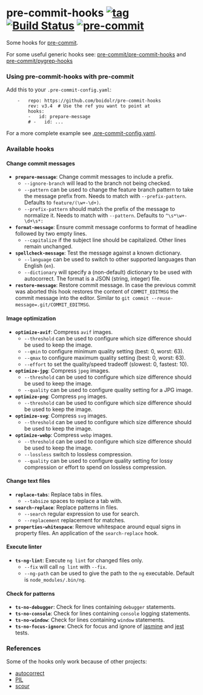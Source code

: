 pre-commit-hooks [![tag](https://img.shields.io/github/v/tag/boidolr/pre-commit-hooks)](https://github.com/boidolr/pre-commit-hooks/tags) [![Build Status](https://github.com/boidolr/pre-commit-hooks/workflows/CI/badge.svg?branch=master)](https://github.com/boidolr/pre-commit-hooks/actions) [![pre-commit](https://img.shields.io/badge/pre--commit-enabled-brightgreen?logo=pre-commit&logoColor=white)](https://github.com/pre-commit/pre-commit)
================

Some hooks for [pre-commit](https://github.com/pre-commit/pre-commit).

For some useful generic hooks see: [pre-commit/pre-commit-hooks](https://github.com/pre-commit/pre-commit-hooks) and [pre-commit/pygrep-hooks](https://github.com/pre-commit/pygrep-hooks)


### Using pre-commit-hooks with pre-commit

Add this to your `.pre-commit-config.yaml`:
```
    -   repo: https://github.com/boidolr/pre-commit-hooks
        rev: v3.4  # Use the ref you want to point at
        hooks:
        -   id: prepare-message
        # -   id: ...
```
For a more complete example see [.pre-commit-config.yaml](.pre-commit-config.yaml).

### Available hooks

#### Change commit messages

- **`prepare-message`**: Change commit messages to include a prefix.
    - `--ignore-branch` will lead to the branch not being checked.
    - `--pattern` can be used to change the feature branch pattern to take the message prefix from.
        Needs to match with `--prefix-pattern`. Defaults to `feature/(\w+-\d+)`.
    - `--prefix-pattern` should match the prefix of the message to normalize it.
        Needs to match with `--pattern`. Defaults to `^\s*\w+-\d+\s*:`
- **`format-message`**: Ensure commit message conforms to format of headline followed by two empty lines.
    - `--capitalize` if the subject line should be capitalized. Other lines remain unchanged.
- **`spellcheck-message`**: Test the message against a known dictionary.
    - `--language` can be used to switch to other supported languages than English (`en`).
    - `--dictionary` will specify a (non-default) dictionary to be used with autocorrect. The format is a JSON (string, integer) file.
- **`restore-message`**: Restore commit message.
    In case the previous commit was aborted this hook restores the content of `COMMIT_EDITMSG` the commit message into the editor.
    Similar to `git commit --reuse-message=.git/COMMIT_EDITMSG`.

#### Image optimization

- **`optimize-avif`**: Compress `avif` images.
    - `--threshold` can be used to configure which size difference should be used to keep the image.
    - `--qmin` to configure minimum quality setting (best: 0, worst: 63).
    - `--qmax` to configure maximum quality setting (best: 0, worst: 63).
    - `--effort` to set the quality/speed tradeoff (slowest: 0, fastest: 10).
- **`optimize-jpg`**: Compress `jpeg` images.
    - `--threshold` can be used to configure which size difference should be used to keep the image.
    - `--quality` can be used to configure quality setting for a JPG image.
- **`optimize-png`**: Compress `png` images.
    - `--threshold` can be used to configure which size difference should be used to keep the image.
- **`optimize-svg`**: Compress `svg` images.
    - `--threshold` can be used to configure which size difference should be used to keep the image.
- **`optimize-webp`**: Compress `webp` images.
    - `--threshold` can be used to configure which size difference should be used to keep the image.
    - `--lossless` switch to lossless compression.
    - `--quality` can be used to configure quality setting for lossy compression or effort to spend on lossless compression.

#### Change text files

- **`replace-tabs`**: Replace tabs in files.
    - `--tabsize` spaces to replace a tab with.
- **`search-replace`**: Replace patterns in files.
    - `--search` regular expression to use for search.
    - `--replacement` replacement for matches.
- **`properties-whitespace`**: Remove whitespace around equal signs in property files.
  An application of the `search-replace` hook.

#### Execute linter

- **`ts-ng-lint`**: Execute `ng lint` for changed files only.
    - `--fix` will call `ng lint` with `--fix`.
    - `--ng-path` can be used to give the path to the `ng` executable. Default is `node_modules/.bin/ng`.

#### Check for patterns

- **`ts-no-debugger`**: Check for lines containing `debugger` statements.
- **`ts-no-console`**: Check for lines containing `console` logging statements.
- **`ts-no-window`**: Check for lines containing `window` statements.
- **`ts-no-focus-ignore`**: Check for focus and ignore of [jasmine](https://jasmine.github.io/) and [jest](https://jestjs.io/) tests.


### References

Some of the hooks only work because of other projects:

- [autocorrect](https://github.com/fsondej/autocorrect)
- [PIL](https://github.com/python-pillow/Pillow)
- [scour](https://github.com/scour-project/scour)
